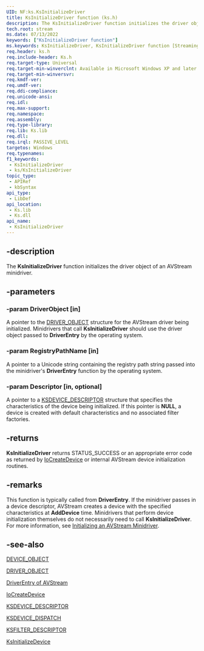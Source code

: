 ```yaml
---
UID: NF:ks.KsInitializeDriver
title: KsInitializeDriver function (ks.h)
description: The KsInitializeDriver function initializes the driver object of an AVStream minidriver.
tech.root: stream
ms.date: 07/13/2022
keywords: ["KsInitializeDriver function"]
ms.keywords: KsInitializeDriver, KsInitializeDriver function [Streaming Media Devices], avfunc_2a16bc8c-a92a-4792-8007-29735a19f806.xml, ks/KsInitializeDriver, stream.ksinitializedriver
req.header: ks.h
req.include-header: Ks.h
req.target-type: Universal
req.target-min-winverclnt: Available in Microsoft Windows XP and later operating systems and DirectX 8.0 and later DirectX versions.
req.target-min-winversvr: 
req.kmdf-ver: 
req.umdf-ver: 
req.ddi-compliance: 
req.unicode-ansi: 
req.idl: 
req.max-support: 
req.namespace: 
req.assembly: 
req.type-library: 
req.lib: Ks.lib
req.dll: 
req.irql: PASSIVE_LEVEL
targetos: Windows
req.typenames: 
f1_keywords:
 - KsInitializeDriver
 - ks/KsInitializeDriver
topic_type:
 - APIRef
 - kbSyntax
api_type:
 - LibDef
api_location:
 - Ks.lib
 - Ks.dll
api_name:
 - KsInitializeDriver
---
```


## -description

The **KsInitializeDriver** function initializes the driver object of an AVStream minidriver.

## -parameters

### -param DriverObject [in]

A pointer to the [DRIVER_OBJECT](/windows-hardware/drivers/ddi/wdm/ns-wdm-_driver_object) structure for the AVStream driver being initialized. Minidrivers that call **KsInitializeDriver** should use the driver object passed to **DriverEntry** by the operating system.

### -param RegistryPathName [in]

A pointer to a Unicode string containing the registry path string passed into the minidriver's **DriverEntry** function by the operating system.

### -param Descriptor [in, optional]

A pointer to a [KSDEVICE_DESCRIPTOR](/windows-hardware/drivers/ddi/ks/ns-ks-_ksdevice_descriptor) structure that specifies the characteristics of the device being initialized. If this pointer is **NULL**, a device is created with default characteristics and no associated filter factories.

## -returns

**KsInitializeDriver** returns STATUS_SUCCESS or an appropriate error code as returned by [IoCreateDevice](/windows-hardware/drivers/ddi/wdm/nf-wdm-iocreatedevice) or internal AVStream device initialization routines.

## -remarks

This function is typically called from **DriverEntry**. If the minidriver passes in a device descriptor, AVStream creates a device with the specified characteristics at **AddDevice** time. Minidrivers that perform device initialization themselves do not necessarily need to call **KsInitializeDriver**.  For more information, see [Initializing an AVStream Minidriver](/windows-hardware/drivers/stream/initializing-an-avstream-minidriver).

## -see-also

[DEVICE_OBJECT](/windows-hardware/drivers/ddi/wdm/ns-wdm-_device_object)

[DRIVER_OBJECT](/windows-hardware/drivers/ddi/wdm/ns-wdm-_driver_object)

[DriverEntry of AVStream](/previous-versions/ff558721(v=vs.85))

[IoCreateDevice](/windows-hardware/drivers/ddi/wdm/nf-wdm-iocreatedevice)

[KSDEVICE_DESCRIPTOR](/windows-hardware/drivers/ddi/ks/ns-ks-_ksdevice_descriptor)

[KSDEVICE_DISPATCH](/windows-hardware/drivers/ddi/ks/ns-ks-_ksdevice_dispatch)

[KSFILTER_DESCRIPTOR](/windows-hardware/drivers/ddi/ks/ns-ks-_ksfilter_descriptor)

[KsInitializeDevice](/windows-hardware/drivers/ddi/ks/nf-ks-ksinitializedevice)

